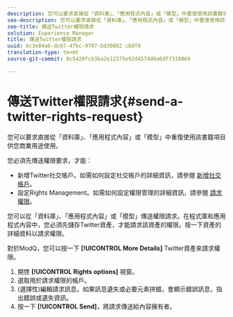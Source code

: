 ```yaml
---
description: 您可以要求直接從「資料庫」、「應用程式內容」或「模型」中重復使用該書籍項目供您商業用途使用。
seo-description: 您可以要求直接從「資料庫」、「應用程式內容」或「模型」中重復使用該書籍項目供您商業用途使用。
seo-title: 傳送Twitter權限請求
solution: Experience Manager
title: 傳送Twitter權限請求
uuid: bc3e84a6-dc67-47bc-9707-bd30882 cbdf0
translation-type: tm+mt
source-git-commit: 0c5420fcb3ba2e12375e92d4574d0a6dff310869

---
```



# 傳送Twitter權限請求{#send-a-twitter-rights-request}

您可以要求直接從「資料庫」、「應用程式內容」或「模型」中重復使用該書籍項目供您商業用途使用。

您必須先傳送權限要求，才能：

* 新增Twitter社交帳戶。如需如何設定社交帳戶的詳細資訊，請參閱 [新增社交帳戶](../c-users-creating-accounts-with-studio-access/t-configure-social-accout-instagram/t-configure-social-accout-instagram.md#t_configure_social_accout_instagram)。
* 設定Rights Management。如需如何設定權限管理的詳細資訊，請參閱 [請求權限](../c-how-requesting-rights-works/c-how-requesting-rights-works.md#c_how_requesting_rights_works)。

您可以從「資料庫」、「應用程式內容」或「模型」傳送權限請求。在程式庫和應用程式內容中，您必須先儲存Twitter資產，才能請求該資產的權限。按一下資產的詳細資料以請求權限。

對於ModQ，您可以按一下 **[!UICONTROL More Details]** Twitter資產來請求權限。

1. 開啓 **[!UICONTROL Rights options]** 視窗。
1. 選取用於請求權限的帳戶。
1. (選擇性)編輯請求訊息。如果訊息遺失或必要元素拼錯，會顯示錯誤訊息，指出錯誤或遺失資訊。
1. 按一下 **[!UICONTROL Send]**，將請求傳送給內容擁有者。
